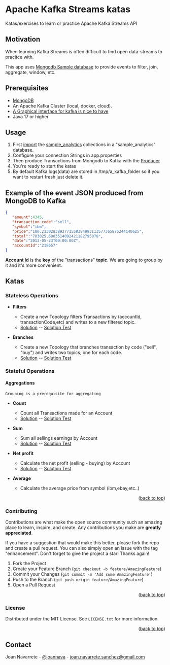 <a name="readme-top"></a>
# Apache Kafka Streams katas

Katas/exercises to learn or practice Apache Kafka Streams API

## Motivation

When learning Kafka Streams is often difficult to find open data-streams to pracitce with.

This app uses [Mongodb Sample database](https://github.com/neelabalan/mongodb-sample-dataset) to provide events to filter, join, aggregate, window, etc.

## Prerequisites

- [MongoDB](https://www.mongodb.com/)
- An Apache Kafka Cluster (local, docker, cloud).
- [A Graphical interface for kafka is nice to have](https://github.com/provectus/kafka-ui)
- Java 17 or higher

## Usage
1. First [import](https://www.mongodb.com/docs/database-tools/mongoimport/) the [sample_analytics](https://github.com/neelabalan/mongodb-sample-dataset/tree/main/sample_analytics) collections in a "sample_analytics" database.
2. Configure your connection Strings in app.properties
3. Then produce Transactions from Mongodb to Kafka with the [Producer](https://github.com/joannavarrete/kafka-streams-katas/blob/main/src/main/java/com/joannava/kafka/katas/producers/ProducerApp.java)
4. You're ready to start the katas
5. By default Kafka logs(data) are stored in /tmp/a_kafka_folder so if you want to restart fresh just delete it.

## Example of the event JSON produced from MongoDB to Kafka

```JSON
{
   "amount":4345,
   "transaction_code":"sell",
   "symbol":"ibm",
   "price":"180.2130283892771558384993113577365875244140625",
   "total":"783025.6083514092421182795078",
   "date":"2013-05-23T00:00:00Z",
   "accountId":"218657"
}
```


**Account Id** is the **key** of the "transactions" **topic**. We are going to group by it and it's more convenient. 


## Katas

### Stateless Operations

- **Filters**
  - Create a new Topology filters Transactions by (accountId, transactionCode,etc) and writes to a new filtered topic.
  - [Solution](https://github.com/joannavarrete/kafka-streams-katas/blob/main/src/main/java/com/joannava/kafka/katas/filters/SimpleFilterTopology.java) -- [Solution Test](https://github.com/joannavarrete/kafka-streams-katas/blob/main/src/test/java/com/joannava/kafka/katas/filters/SimpleFilterTopologyTest.java)

- **Branches**
  - Create a new Topology that branches transaction by code ("sell", "buy") and writes two topics, one for each code.
  - [Solution](https://github.com/joannavarrete/kafka-streams-katas/blob/main/src/main/java/com/joannava/kafka/katas/branches/BranchTopology.java) -- [Solution Test](https://github.com/joannavarrete/kafka-streams-katas/blob/main/src/test/java/com/joannava/kafka/katas/branches/BranchTopologyTest.java)

### Stateful Operations

#### Aggregations

```
Grouping is a prerequisite for aggregating
```

- **Count** 
  - Count all Transactions made for an Account
  - [Solution](https://github.com/joannavarrete/kafka-streams-katas/blob/main/src/main/java/com/joannava/kafka/katas/aggregations/CountTopology.java) -- [Solution Test](https://github.com/joannavarrete/kafka-streams-katas/blob/main/src/test/java/com/joannava/kafka/katas/aggregations/CountTopologyTest.java)

- **Sum**
   - Sum all sellings earnings by Account
   - [Solution](https://github.com/joannavarrete/kafka-streams-katas/blob/main/src/main/java/com/joannava/kafka/katas/aggregations/SumSellsTopology.java) -- [Solution Test](https://github.com/joannavarrete/kafka-streams-katas/blob/main/src/test/java/com/joannava/kafka/katas/aggregations/SumSellsTopologyTest.java)

- **Net profit**
   - Calculate the net profit (selling - buying) by Account
   - [Solution](https://github.com/joannavarrete/kafka-streams-katas/blob/main/src/main/java/com/joannava/kafka/katas/aggregations/NetProfitTopology.java) -- [Solution Test](https://github.com/joannavarrete/kafka-streams-katas/blob/main/src/test/java/com/joannava/kafka/katas/aggregations/NetProfitTopologyTest.java)

- **Average**
   - Calculate the average price from symbol (ibm,ebay,etc..)

<p align="right">(<a href="#readme-top">back to top</a>)</p>

<!-- CONTRIBUTING -->
### Contributing

Contributions are what make the open source community such an amazing place to learn, inspire, and create. Any contributions you make are **greatly appreciated**.

If you have a suggestion that would make this better, please fork the repo and create a pull request. You can also simply open an issue with the tag "enhancement".
Don't forget to give the project a star! Thanks again!

1. Fork the Project
2. Create your Feature Branch (`git checkout -b feature/AmazingFeature`)
3. Commit your Changes (`git commit -m 'Add some AmazingFeature'`)
4. Push to the Branch (`git push origin feature/AmazingFeature`)
5. Open a Pull Request

<p align="right">(<a href="#readme-top">back to top</a>)</p>



<!-- LICENSE -->
### License

Distributed under the MIT License. See `LICENSE.txt` for more information.

<p align="right">(<a href="#readme-top">back to top</a>)</p>



<!-- CONTACT -->
## Contact

Joan Navarrete - [@joannava](https://twitter.com/joannava) - joan.navarrete.sanchez@gmail.com


